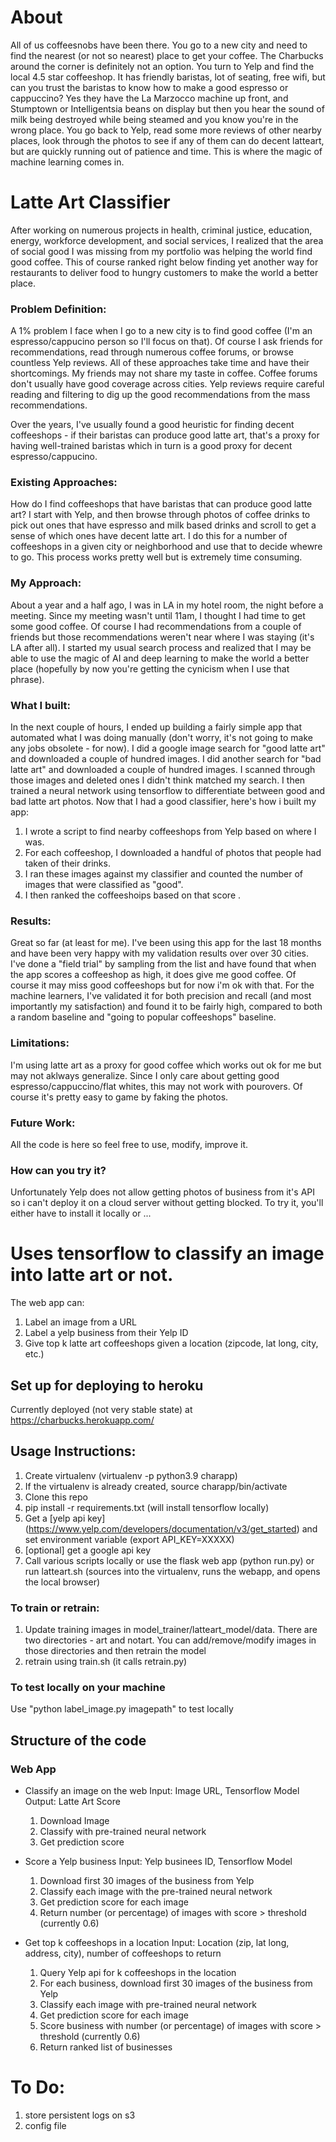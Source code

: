 # About

All of us coffeesnobs have been there. You go to a new city and need to find the nearest (or not so nearest) place to get your coffee. The Charbucks around the corner is definitely not an option. You turn to Yelp and find the local 4.5 star coffeeshop. It has friendly baristas, lot of seating, free wifi, but can you trust the baristas to know how to make a good espresso or cappuccino? Yes they have the La Marzocco machine up front, and Stumptown or Intelligentsia beans on display but then you hear the sound of milk being destroyed while being steamed and you know you're in the wrong place. You go back to Yelp, read some more reviews of other nearby places, look through the photos to see if any of them can do decent latteart, but are quickly running out of patience and time.  This is where the magic of machine learning comes in.

# Latte Art Classifier

After working on numerous projects in health, criminal justice, education, energy, workforce development, and social services, I realized that the area of social good I was missing from my portfolio was helping the world find good coffee. This of course ranked right below finding yet another way for restaurants to deliver food to hungry customers to make the world a better place.

### Problem Definition:

A 1% problem I face when I go to a new city is to find good coffee (I'm an espresso/cappucino person so I'll focus on that). Of course I ask friends for recommendations, read through numerous coffee forums, or browse countless Yelp reviews. All of these approaches take time and have their shortcomings. My friends may not share my taste in coffee. Coffee forums don't usually have good coverage across cities. Yelp reviews require careful reading and filtering to dig up the good recommendations from the mass recommendations. 

Over the years, I've usually found a good heuristic for finding decent coffeeshops - if their baristas can produce good latte art, that's a proxy for having well-trained baristas which in turn is a good proxy for decent espresso/cappucino.

### Existing Approaches:

How do I find coffeeshops that have baristas that can produce good latte art? I start with Yelp, and then browse through photos of coffee drinks to pick out ones that have espresso and milk based drinks and scroll to get a sense of which ones have decent latte art. I do this for a number of coffeeshops in a given city or neighborhood and use that to decide whewre to go. This process works pretty well but is extremely time consuming. 

### My Approach:

About a year and a half ago, I was in LA in my hotel room, the night before a meeting. Since my meeting wasn't until 11am, I thought I had time to get some good coffee. Of course I had recommendations from a couple of friends but those recommendations weren't near where I was staying (it's LA after all). I started my usual search process and realized that I may be able to use the magic of AI and deep learning to make the world a better place (hopefully by now you're getting the cynicism when I use that phrase).

### What I built:

In the next couple of hours, I ended up building a fairly simple app that automated what I was doing manually (don't worry, it's not going to make any jobs obsolete - for now). I did a google image search for "good latte art" and downloaded a couple of hundred images. I did another search for "bad latte art" and downloaded a couple of hundred images. I scanned through those images and deleted ones I didn't think matched my search. I then trained a neural network using tensorflow to differentiate between good and bad latte art photos. Now that I had a good classifier, here's how i built my app:

1. I wrote a script to find nearby coffeeshops from Yelp based on where I was.
2. For each coffeeshop, I downloaded a handful of photos that people had taken of their drinks.
3. I ran these images against my classifier and counted the number of images that were classified as "good".
4. I then ranked the coffeeshoips based on that score .

### Results:

Great so far (at least for me). I've been using this app for the last 18 months and have been very happy with my validation results over over 30 cities. I've done a "field trial" by sampling from the list and have found that when the app scores a coffeeshop as high, it does give me good coffee. Of course it may miss good coffeeshops but for now i'm ok with that. For the machine learners, I've validated it for both precision and recall (and most importantly my satisfaction) and found it to be fairly high, compared to both a random baseline and "going to popular coffeeshops" baseline. 


### Limitations:
I'm using latte art as a proxy for good coffee which works 	out ok for me but may not aklways generalize. Since I only care about getting good espresso/cappuccino/flat whites, this may not work with pourovers. Of course it's pretty easy to game by faking the photos.

### Future Work:

All the code is here so feel free to use, modify, improve it.

### How can you try it?
Unfortunately Yelp does not allow getting photos of business from it's API so i can't deploy it on a cloud server without getting blocked. To try it, you'll either have to install it locally or ...


# Uses tensorflow to classify an image into latte art or not.

The web app can:
1. Label an image from a URL 
2. Label a yelp business from their Yelp ID
3. Give top k latte art coffeeshops given a location (zipcode, lat long, city, etc.)

## Set up for deploying to heroku

Currently deployed (not very stable state) at https://charbucks.herokuapp.com/ 

## Usage Instructions:

1. Create virtualenv (virtualenv -p python3.9 charapp)
2. If the virtualenv is already created, source charapp/bin/activate
3. Clone this repo
4. pip install -r requirements.txt (will install tensorflow locally)
5. Get a [yelp api key] (https://www.yelp.com/developers/documentation/v3/get_started) and set environment variable (export API_KEY=XXXXX)
6. [optional] get a google api key
7. Call various scripts locally or use the flask web app (python run.py) or run latteart.sh (sources into the virtualenv, runs the webapp, and opens the local browser)

### To train or retrain:

1. Update training images in model_trainer/latteart_model/data. There are two directories - art and notart. You can add/remove/modify images in those directories and then retrain the model
2. retrain using train.sh (it calls retrain.py)

### To test locally on your machine

Use "python label_image.py imagepath" to test locally

## Structure of the code

### Web App

* Classify an image on the web
Input: Image URL, Tensorflow Model
Output: Latte Art Score
	1. Download Image
	2. Classify with pre-trained neural network
	3. Get prediction score

* Score a Yelp business
Input: Yelp businees ID, Tensorflow Model
	1. Download first 30 images of the business from Yelp
	2. Classify each image with the pre-trained neural network
	3. Get prediction score for each image
	4. Return number (or percentage) of images with score > threshold (currently 0.6)

* Get top k coffeeshops in a location
Input: Location (zip, lat long, address, city), number of coffeeshops to return 
	1. Query Yelp api for k coffeeshops in the location
	2. For each business, download first 30 images of the business from Yelp
	3. Classify each image with pre-trained neural network
	4. Get prediction score for each image
	5. Score business with number (or percentage) of images with score > threshold (currently 0.6)
	6. Return ranked list of businesses


# To Do:
1. store persistent logs on s3
2. config file


